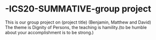 # -ICS20-SUMMATIVE-group project
This is our group project on (project title) (Benjamin, Matthew and David)
The theme is Dignity of Persons, the teaching is hamility.(to be humble about your accomplishment is to be strong.)
